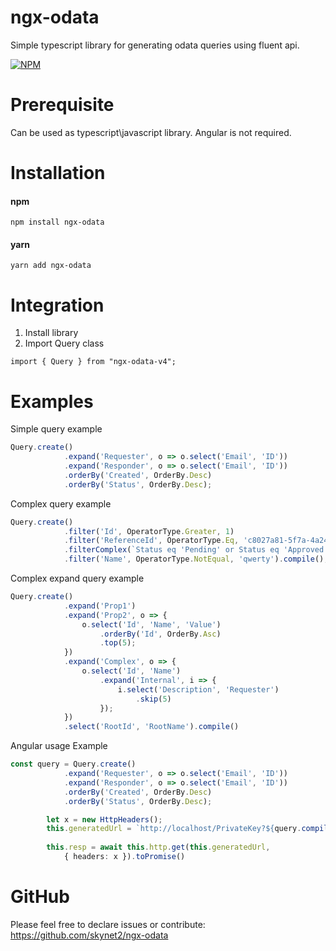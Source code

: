 # ngx-odata
Simple typescript library for generating odata queries using fluent api.

[![NPM](https://nodei.co/npm/ngx-odata-v4.png)](https://nodei.co/npm/ngx-odata-v4/)

# Prerequisite
Can be used as typescript\javascript library. Angular is not required.

# Installation
#### npm
```
npm install ngx-odata
```
#### yarn
```
yarn add ngx-odata
```
# Integration
1. Install library
2. Import Query class 
```
import { Query } from "ngx-odata-v4";
```

# Examples
Simple query example
```ts
Query.create()
            .expand('Requester', o => o.select('Email', 'ID'))
            .expand('Responder', o => o.select('Email', 'ID'))
            .orderBy('Created', OrderBy.Desc)
            .orderBy('Status', OrderBy.Desc);
```
Complex query example
```ts
Query.create()
            .filter('Id', OperatorType.Greater, 1)
            .filter('ReferenceId', OperatorType.Eq, 'c8027a81-5f7a-4a24-87a4-eec9afe48751')
            .filterComplex(`Status eq 'Pending' or Status eq 'Approved'`)
            .filter('Name', OperatorType.NotEqual, 'qwerty').compile();
```
Complex expand query example
```ts
Query.create()
            .expand('Prop1')
            .expand('Prop2', o => {
                o.select('Id', 'Name', 'Value')
                    .orderBy('Id', OrderBy.Asc)
                    .top(5);
            })
            .expand('Complex', o => {
                o.select('Id', 'Name')
                    .expand('Internal', i => {
                        i.select('Description', 'Requester')
                            .skip(5)
                    });
            })
            .select('RootId', 'RootName').compile()
```
Angular usage Example
```ts
const query = Query.create()
            .expand('Requester', o => o.select('Email', 'ID'))
            .expand('Responder', o => o.select('Email', 'ID'))
            .orderBy('Created', OrderBy.Desc)
            .orderBy('Status', OrderBy.Desc);

        let x = new HttpHeaders();
        this.generatedUrl = `http://localhost/PrivateKey?${query.compile()}`;
        
        this.resp = await this.http.get(this.generatedUrl,
            { headers: x }).toPromise()
```

# GitHub
Please feel free to declare issues or contribute: https://github.com/skynet2/ngx-odata
